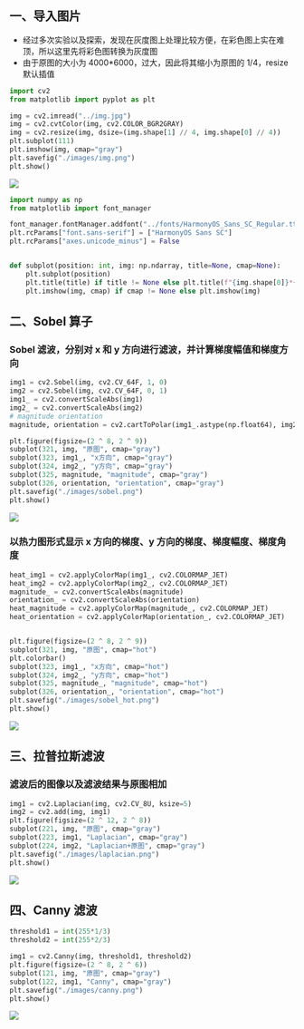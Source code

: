 ## 一、导入图片

-   经过多次实验以及探索，发现在灰度图上处理比较方便，在彩色图上实在难顶，所以这里先将彩色图转换为灰度图
-   由于原图的大小为 4000\*6000，过大，因此将其缩小为原图的 1/4，resize 默认插值

```python
import cv2
from matplotlib import pyplot as plt

img = cv2.imread("../img.jpg")
img = cv2.cvtColor(img, cv2.COLOR_BGR2GRAY)
img = cv2.resize(img, dsize=(img.shape[1] // 4, img.shape[0] // 4))
plt.subplot(111)
plt.imshow(img, cmap="gray")
plt.savefig("./images/img.png")
plt.show()

```

![](./images/img.png)

```python
import numpy as np
from matplotlib import font_manager

font_manager.fontManager.addfont("../fonts/HarmonyOS_Sans_SC_Regular.ttf")
plt.rcParams["font.sans-serif"] = ["HarmonyOS Sans SC"]
plt.rcParams["axes.unicode_minus"] = False


def subplot(position: int, img: np.ndarray, title=None, cmap=None):
    plt.subplot(position)
    plt.title(title) if title != None else plt.title(f"{img.shape[0]}*{img.shape[1]}")
    plt.imshow(img, cmap) if cmap != None else plt.imshow(img)

```

## 二、Sobel 算子

### Sobel 滤波，分别对 x 和 y 方向进行滤波，并计算梯度幅值和梯度方向

```python
img1 = cv2.Sobel(img, cv2.CV_64F, 1, 0)
img2 = cv2.Sobel(img, cv2.CV_64F, 0, 1)
img1_ = cv2.convertScaleAbs(img1)
img2_ = cv2.convertScaleAbs(img2)
# magnitude orientation
magnitude, orientation = cv2.cartToPolar(img1_.astype(np.float64), img2_.astype(np.float64), angleInDegrees=True)

plt.figure(figsize=(2 ^ 8, 2 ^ 9))
subplot(321, img, "原图", cmap="gray")
subplot(323, img1_, "x方向", cmap="gray")
subplot(324, img2_, "y方向", cmap="gray")
subplot(325, magnitude, "magnitude", cmap="gray")
subplot(326, orientation, "orientation", cmap="gray")
plt.savefig("./images/sobel.png")
plt.show()

```

![](./images/sobel.png)

### 以热力图形式显示 x 方向的梯度、y 方向的梯度、梯度幅度、梯度角度

```python
heat_img1 = cv2.applyColorMap(img1_, cv2.COLORMAP_JET)
heat_img2 = cv2.applyColorMap(img2_, cv2.COLORMAP_JET)
magnitude_ = cv2.convertScaleAbs(magnitude)
orientation_ = cv2.convertScaleAbs(orientation)
heat_magnitude = cv2.applyColorMap(magnitude_, cv2.COLORMAP_JET)
heat_orientation = cv2.applyColorMap(orientation_, cv2.COLORMAP_JET)


plt.figure(figsize=(2 ^ 8, 2 ^ 9))
subplot(321, img, "原图", cmap="hot")
plt.colorbar()
subplot(323, img1_, "x方向", cmap="hot")
subplot(324, img2_, "y方向", cmap="hot")
subplot(325, magnitude_, "magnitude", cmap="hot")
subplot(326, orientation_, "orientation", cmap="hot")
plt.savefig("./images/sobel_hot.png")
plt.show()

```

![](./images/sobel_hot.png)

## 三、拉普拉斯滤波

### 滤波后的图像以及滤波结果与原图相加

```python
img1 = cv2.Laplacian(img, cv2.CV_8U, ksize=5)
img2 = cv2.add(img, img1)
plt.figure(figsize=(2 ^ 12, 2 ^ 8))
subplot(221, img, "原图", cmap="gray")
subplot(223, img1, "Laplacian", cmap="gray")
subplot(224, img2, "Laplacian+原图", cmap="gray")
plt.savefig("./images/laplacian.png")
plt.show()

```

![](./images/laplacian.png)

## 四、Canny 滤波

```python
threshold1 = int(255*1/3)
threshold2 = int(255*2/3)

img1 = cv2.Canny(img, threshold1, threshold2)
plt.figure(figsize=(2 ^ 8, 2 ^ 6))
subplot(121, img, "原图", cmap="gray")
subplot(122, img1, "Canny", cmap="gray")
plt.savefig("./images/canny.png")
plt.show()

```

![](./images/canny.png)
